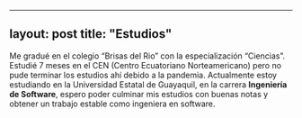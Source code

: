 ---
layout: post
title: "Estudios"
--
Me gradué en el colegio “Brisas del Rio” con la especialización “Ciencias”.  Estudié 7 meses en el CEN (Centro Ecuatoriano Norteamericano) pero no pude terminar los estudios ahí debido a la pandemia. Actualmente estoy estudiando en la Universidad Estatal de Guayaquil, en la carrera <strong>Ingeniería de Software</strong>, espero poder culminar mis estudios con buenas notas y obtener un trabajo estable como ingeniera en software.
